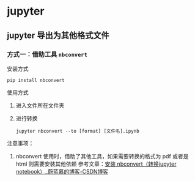 # jupyter

## jupyter 导出为其他格式文件

### 方式一：借助工具 `nbconvert`

安装方式

```shell
pip install nbconvert
```

使用方式

1. 进入文件所在文件夹

2. 进行转换

   ```shell
   jupyter nbconvert --to [format] [文件名].ipynb
   ```

注意事项：

1. nbconvert 使用时，借助了其他工具，如果需要转换的格式为 pdf 或者是 html 则需要安装其他依赖
   参考文章：[安装 nbconvert（转换jupyter notebook）_蔚蓝慕的博客-CSDN博客](https://blog.csdn.net/acktomas/article/details/124980002)

